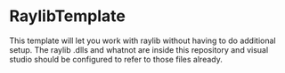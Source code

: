 # RaylibTemplate
This template will let you work with raylib without having to do additional setup. The raylib .dlls and whatnot are inside this repository and visual studio should be configured to refer to those files already.
